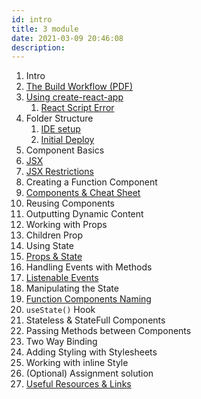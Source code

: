 ```yaml
---
id: intro
title: 3 module
date: 2021-03-09 20:46:08
description:
---
```


1. Intro
2. [The Build Workflow (PDF)](pdf/build-workflow.pdf)
3. [Using create-react-app](using-create-react-app)
   1. [React Script Error](react-script-error)
4. Folder Structure
   1. [IDE setup](ide-setup)
   2. [Initial Deploy](initial-deploy)
5. Component Basics
6. [JSX](jsx)
7. [JSX Restrictions](jsx-restrictions)
8. Creating a Function Component
9. [Components & Cheat Sheet](components-jsx-cheat-sheet)
10. Reusing Components
11. Outputting Dynamic Content
12. Working with Props
13. Children Prop
14. Using State
15. [Props & State](props-and-state)
16. Handling Events with Methods
17. [Listenable Events](listenable-events)
18. Manipulating the State
19. [Function Components Naming](function-components-naming)
20. `useState()` Hook
21. Stateless & StateFull Components
22. Passing Methods between Components
23. Two Way Binding
24. Adding Styling with Stylesheets
25. Working with inline Style
26. (Optional) Assignment solution
27. [Useful Resources & Links](useful-resources)
